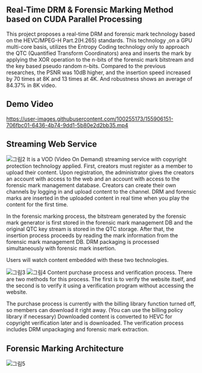 ## Real-Time DRM & Forensic Marking Method based on CUDA Parallel Processing
This project proposes a real-time DRM and forensic mark technology based on the HEVC/MPEG-H Part.2(H.265) standards. This technology ,on a GPU multi-core basis, utilizes the Entropy Coding technology only to approach the QTC (Quantified Transform Coordinators) area and inserts the mark by applying the XOR operation to the n-bits of the forensic mark bitstream and the key based pseudo random n-bits. Compared to the previous researches, the PSNR was 10dB higher, and the insertion speed increased by 70 times at 8K and 13 times at 4K. And robustness shows an average of 84.37% in 8K video.
## Demo Video
https://user-images.githubusercontent.com/100255173/155906151-706fbc01-6436-4b74-9dd1-5b80e2d2bb35.mp4
## Streaming Web Service
![그림2](https://user-images.githubusercontent.com/100255173/155906305-d1c402cf-8843-4117-a18c-b2eeb699af9f.png)
It is a VOD (Video On Demand) streaming service with copyright protection technology applied.
First, creators must register as a member to upload their content.
Upon registration, the administrator gives the creators an account with access to the web and an account with access to the forensic mark management database.
Creators can create their own channels by logging in and upload content to the channel.
DRM and forensic marks are inserted in the uploaded content in real time when you play the content for the first time.

In the forensic marking process, the bitstream generated by the forensic mark generator is first stored in the forensic mark management DB and the original QTC key stream is stored in the QTC storage.
After that, the insertion process proceeds by reading the mark information from the forensic mark management DB.
DRM packaging is processed simultaneously with forensic mark insertion.

Users will watch content embedded with these two technologies.

![그림3](https://user-images.githubusercontent.com/100255173/155907436-811c2d1a-32ca-4d28-8e4c-c33db4c5d1d5.png)
![그림4](https://user-images.githubusercontent.com/100255173/155907440-5df4994f-a43c-4abd-8e2c-cdf878bc98ad.png)
Content purchase process and verification process.
There are two methods for this process.
The first is to verify the website itself, and the second is to verify it using a verification program without accessing the website.

The purchase process is currently with the billing library function turned off, so members can download it right away. (You can use the billing policy library if necessary) Downloaded content is converted to HEVC for copyright verification later and is downloaded. The verification process includes DRM unpackaging and forensic mark extraction.

## Forensic Marking Architecture
![그림5](https://user-images.githubusercontent.com/100255173/155909953-45662839-57e7-411d-ba75-6c92983e0a42.png)
